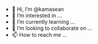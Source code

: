 - 👋 Hi, I’m @kamasean
- 👀 I’m interested in ...
- 🌱 I’m currently learning ...
- 💞️ I’m looking to collaborate on ...
- 📫 How to reach me ...

<!---
kamasean/kamasean is a ✨ special ✨ repository because its `README.md` (this file) appears on your GitHub profile.
You can click the Preview link to take a look at your changes.
--->
